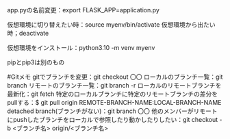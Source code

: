 app.pyの名前変更：export FLASK_APP=application.py

仮想環境に切り替えたい時：source myenv/bin/activate
仮想環境から出たい時；deactivate

仮想環境をインストール：python3.10 -m venv myenv

pipとpip3は別のもの

#Gitメモ
gitでブランチを変更：git checkout 〇〇
ローカルのブランチ一覧：git branch
リモートのブランチ一覧：git branch -r
ローカルのリモートブランチを最新化：git fetch
特定のローカルブランチに特定のリモートブランチの差分をpullする：$ git pull origin REMOTE-BRANCH-NAME:LOCAL-BRANCH-NAME
detached branch(ブランチがない)：git branch 〇〇
他のメンバーがリモートにpushしたブランチをローカルで参照したり動かしたりしたい：git checkout -b <ブランチ名> origin/<ブランチ名>

